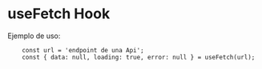 # useFetch Hook

Ejemplo de uso:
```
    const url = 'endpoint de una Api'; 
    const { data: null, loading: true, error: null } = useFetch(url);
    
```
